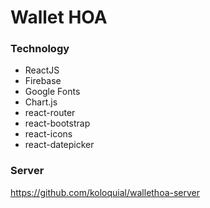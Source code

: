 # Wallet HOA

### Technology

- ReactJS
- Firebase
- Google Fonts
- Chart.js
- react-router
- react-bootstrap
- react-icons
- react-datepicker

### Server

https://github.com/koloquial/wallethoa-server
